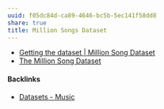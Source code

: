 ```yaml
---
uuid: f05dc84d-ca89-4646-bc5b-5ec141f58dd8
share: true
title: Million Songs Dataset
---
```

* [Getting the dataset | Million Song Dataset](http://millionsongdataset.com/pages/getting-dataset/)
* [The Million Song Dataset](https://www.kaggle.com/datasets/ryanholbrook/the-million-songs-dataset)

#### Backlinks

* [Datasets - Music](/130ed5fa-1246-4768-9457-2d2e2fa4770c)
